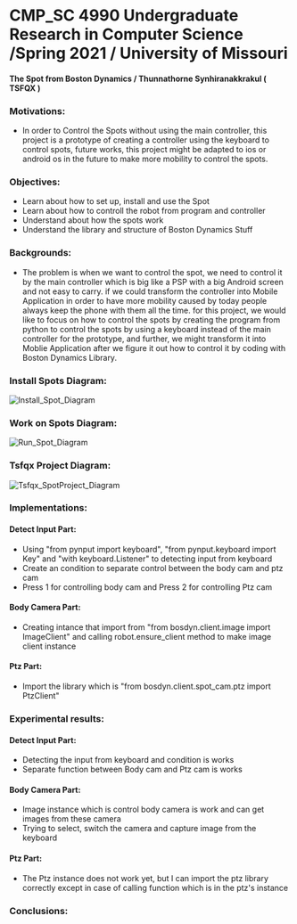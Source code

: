 # CMP_SC 4990 Undergraduate Research in Computer Science /Spring 2021 / University of Missouri 
#### The Spot from Boston Dynamics / Thunnathorne Synhiranakkrakul ( TSFQX ) 

### Motivations:
- In order to Control the Spots without using the main controller, this project is a prototype of creating a controller using the keyboard to control spots, future works, this project might be adapted to ios or android os in the future to make more mobility to control the spots.


### Objectives:
- Learn about how to set up, install and use the Spot 
- Learn about how to controll the robot from program and controller
- Understand about how the spots work
- Understand the library and structure of Boston Dynamics Stuff

### Backgrounds:
- The problem is when we want to control the spot, we need to control it by the main controller which is big like a PSP with a big Android screen and not easy to carry. if we could transform the controller into Mobile Application in order to have more mobility caused by today people always keep the phone with them all the time. for this project, we would like to focus on how to control the spots by creating the program from python to control the spots by using a keyboard instead of the main controller for the prototype, and further, we might transform it into Moblie Application after we figure it out how to control it by coding with Boston Dynamics Library.


### Install Spots Diagram:
![Install_Spot_Diagram](https://user-images.githubusercontent.com/49804761/117063358-539c2980-acea-11eb-8e15-ffaea315e7af.jpg)

### Work on Spots Diagram:
![Run_Spot_Diagram](https://user-images.githubusercontent.com/49804761/117063418-6ca4da80-acea-11eb-9705-064c116ab8a0.jpg)


### Tsfqx Project Diagram:
![Tsfqx_SpotProject_Diagram](https://user-images.githubusercontent.com/49804761/117087850-57de3c00-ad16-11eb-9857-64dad4b07eda.jpg)

### Implementations:
#### Detect Input Part:
- Using "from pynput import keyboard", "from pynput.keyboard import Key" and "with keyboard.Listener" to detecting input from keyboard 
- Create an condition to separate control between the body cam and ptz cam
- Press 1 for controlling body cam and Press 2 for controlling Ptz cam
#### Body Camera Part:
- Creating intance that import from "from bosdyn.client.image import ImageClient" and calling robot.ensure_client method to make image client instance
#### Ptz Part:
- Import the library which is "from bosdyn.client.spot_cam.ptz import PtzClient"


### Experimental results:
#### Detect Input Part:
- Detecting the input from keyboard and condition is works
- Separate function between Body cam and Ptz cam is works
#### Body Camera Part:
- Image instance which is control body camera is work and can get images from these camera
- Trying to select, switch the camera and capture image from the keyboard 
#### Ptz Part:
- The Ptz instance does not work yet, but I can import the ptz library correctly except in case of calling function which is in the ptz's instance


### Conclusions:

